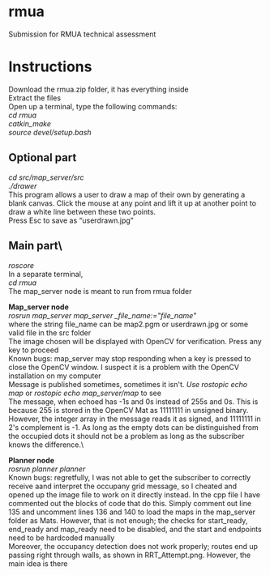 # rmua
Submission for RMUA technical assessment
# Instructions
Download the rmua.zip folder, it has everything inside\
Extract the files\
Open up a terminal, type the following commands:\
*cd rmua*\
*catkin_make*\
*source devel/setup.bash*
## Optional part
*cd src/map_server/src*\
*./drawer*\
This program allows a user to draw a map of their own by generating a blank canvas. Click the mouse at any point and lift it up at another point to draw a white line between these two points. \
Press Esc to save as “userdrawn.jpg”

## Main part\
*roscore*\
In a separate terminal, \
*cd rmua*\
The map_server node is meant to run from rmua folder

**Map_server node**\
*rosrun map_server map_server _file_name:="file_name"*\
where the string file_name can be map2.pgm or userdrawn.jpg or some valid file in the src folder\
The image chosen will be displayed with OpenCV for verification. Press any key to proceed\
Known bugs: map_server may stop responding when a key is pressed to close the OpenCV window. I suspect it is a problem with the OpenCV installation on my computer\
Message is published sometimes, sometimes it isn't. *Use rostopic echo map* or *rostopic echo map_server/map* to see\
The message, when echoed has -1s and 0s instead of 255s and 0s. This is because 255 is stored in the OpenCV Mat as 11111111 in unsigned binary. However, the integer array in the message reads it as signed, and 11111111 in 2's complement is -1. As long as the empty dots can be distinguished from the occupied dots it should not be a problem as long as the subscriber knows the difference.\

**Planner node**\
*rosrun planner planner*\
Known bugs: regretfully, I was not able to get the subscriber to correctly receive aand interpret the occupany grid message, so I cheated and opened up the image file to work on it directly instead. In the cpp file I have commented out the blocks of code that do this. Simply comment out line 135 and uncomment lines 136 and 140 to load the maps in the map_server folder as Mats. However, that is not enough; the checks for start_ready, end_ready and map_ready need to be disabled, and the start and endpoints need to be hardcoded manually\
Moreover, the occupancy detection does not work properly; routes end up passing right through walls, as shown in RRT_Attempt.png. However, the main idea is there
